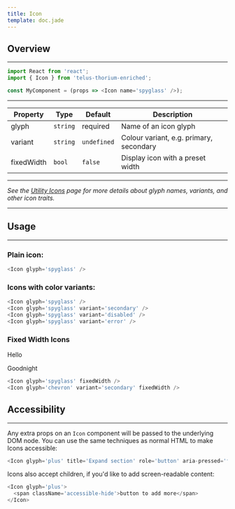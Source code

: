 ```yaml
---
title: Icon
template: doc.jade
---
```


## Overview

---

```js
import React from 'react';
import { Icon } from 'telus-thorium-enriched';

const MyComponent = (props => <Icon name='spyglass' />);
```

---

| Property   | Type     | Default     | Description                             |
|------------|----------|-------------|-----------------------------------------|
| glyph      | `string` | required    | Name of an icon glyph                   |
| variant    | `string` | `undefined` | Colour variant, e.g. primary, secondary |
| fixedWidth | `bool`   | `false`     | Display icon with a preset width        |

---

_See the [Utility Icons](/3-Foundations/7-icons.html) page for more details about glyph names, variants, and other icon traits._

---

## Usage

---

### Plain icon:

<span
  data-thorium-component='Icon'
  data-props='{ "glyph":"spyglass" }'
  class='inline-component'>
</span>

```js
<Icon glyph='spyglass' />
```

### Icons with color variants:

<span
  data-thorium-component='Icon'
  data-props='{ "glyph":"spyglass" }'
  class='inline-component'>
</span>
<span
  data-thorium-component='Icon'
  data-props='{ "glyph":"spyglass", "variant": "secondary" }'
  class='inline-component'>
</span>
<span
  data-thorium-component='Icon'
  data-props='{ "glyph":"spyglass", "variant": "disabled" }'
  class='inline-component'>
</span>
<span
  data-thorium-component='Icon'
  data-props='{ "glyph":"spyglass", "variant": "error" }'
  class='inline-component'>
</span>

```js
<Icon glyph='spyglass' />
<Icon glyph='spyglass' variant='secondary' />
<Icon glyph='spyglass' variant='disabled' />
<Icon glyph='spyglass' variant='error' />
```

### Fixed Width Icons

<span
  data-thorium-component='Icon'
  data-props='{ "glyph":"spyglass", "fixedWidth": true }'
  class='inline-component'>
</span>
Hello
<div></div>
<span
  data-thorium-component='Icon'
  data-props='{ "glyph":"chevron", "variant": "secondary", "fixedWidth": true }'
  class='inline-component'>
</span>
Goodnight

```js
<Icon glyph='spyglass' fixedWidth />
<Icon glyph='chevron' variant='secondary' fixedWidth />
```

## Accessibility

---

Any extra props on an `Icon` component will be passed to the underlying DOM node.  You can use the same techniques as normal HTML to make Icons accessible:

```js
<Icon glyph='plus' title='Expand section' role='button' aria-pressed='false' />
```

Icons also accept children, if you'd like to add screen-readable content:

```js
<Icon glyph='plus'>
  <span className='accessible-hide'>button to add more</span>
</Icon>
```
